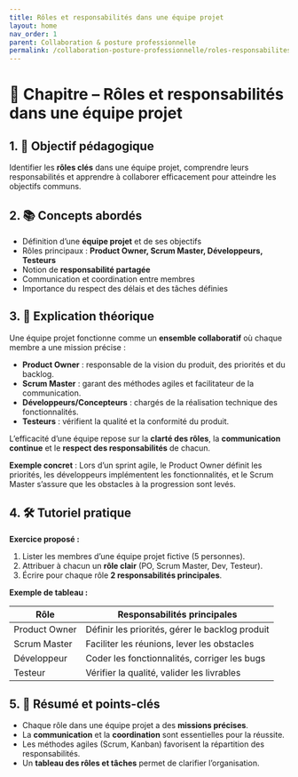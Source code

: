 ```yaml
---
title: Rôles et responsabilités dans une équipe projet
layout: home
nav_order: 1
parent: Collaboration & posture professionnelle
permalink: /collaboration-posture-professionnelle/roles-responsabilites-equipe/
---
```


# 📘 Chapitre – Rôles et responsabilités dans une équipe projet

## 1. 🎯 Objectif pédagogique

Identifier les **rôles clés** dans une équipe projet, comprendre leurs responsabilités et apprendre à collaborer efficacement pour atteindre les objectifs communs.

## 2. 📚 Concepts abordés

* Définition d’une **équipe projet** et de ses objectifs
* Rôles principaux : **Product Owner, Scrum Master, Développeurs, Testeurs**
* Notion de **responsabilité partagée**
* Communication et coordination entre membres
* Importance du respect des délais et des tâches définies

## 3. 🧠 Explication théorique

Une équipe projet fonctionne comme un **ensemble collaboratif** où chaque membre a une mission précise :

* **Product Owner** : responsable de la vision du produit, des priorités et du backlog.
* **Scrum Master** : garant des méthodes agiles et facilitateur de la communication.
* **Développeurs/Concepteurs** : chargés de la réalisation technique des fonctionnalités.
* **Testeurs** : vérifient la qualité et la conformité du produit.

L’efficacité d’une équipe repose sur la **clarté des rôles**, la **communication continue** et le **respect des responsabilités** de chacun.

**Exemple concret** :
Lors d’un sprint agile, le Product Owner définit les priorités, les développeurs implémentent les fonctionnalités, et le Scrum Master s’assure que les obstacles à la progression sont levés.

## 4. 🛠 Tutoriel pratique

**Exercice proposé :**

1. Lister les membres d’une équipe projet fictive (5 personnes).
2. Attribuer à chacun un **rôle clair** (PO, Scrum Master, Dev, Testeur).
3. Écrire pour chaque rôle **2 responsabilités principales**.

**Exemple de tableau :**

| Rôle          | Responsabilités principales                     |
| ------------- | ----------------------------------------------- |
| Product Owner | Définir les priorités, gérer le backlog produit |
| Scrum Master  | Faciliter les réunions, lever les obstacles     |
| Développeur   | Coder les fonctionnalités, corriger les bugs    |
| Testeur       | Vérifier la qualité, valider les livrables      |

## 5. 🧾 Résumé et points-clés

* Chaque rôle dans une équipe projet a des **missions précises**.
* La **communication** et la **coordination** sont essentielles pour la réussite.
* Les méthodes agiles (Scrum, Kanban) favorisent la répartition des responsabilités.
* Un **tableau des rôles et tâches** permet de clarifier l’organisation.
